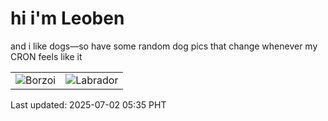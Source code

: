 # hi i'm Leoben

and i like dogs—so have some random dog pics that change whenever my CRON feels like it

|  |  |
|--------|----------|
| ![Borzoi](https://random-dog-vercel.vercel.app/api/random-borzoi?v=1751405709) | ![Labrador](https://random-dog-vercel.vercel.app/api/random-labrador?v=1751405709) |

Last updated: 2025-07-02 05:35 PHT
